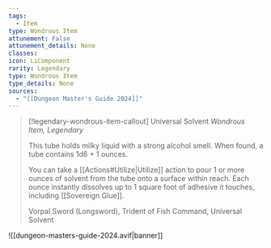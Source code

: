 ```yaml
---
tags:
  - Item
type: Wondrous Item
attunement: False
attunement_details: None
classes:
icon: LiComponent
rarity: Legendary
type: Wondrous Item
type_details: None
sources: 
  - "[[Dungeon Master's Guide 2024]]"
---
```

>[!legendary-wondrous-item-callout] Universal Solvent
>_Wondrous Item, Legendary_
>
>This tube holds milky liquid with a strong alcohol smell. When found, a tube contains 1d6 + 1 ounces.
>
>You can take a [[Actions#Utilize\|Utilize]] action to pour 1 or more ounces of solvent from the tube onto a surface within reach. Each ounce instantly dissolves up to 1 square foot of adhesive it touches, including [[Sovereign Glue]].
>
>
>Vorpal Sword (Longsword), Trident of Fish Command, Universal Solvent
>
>


![[dungeon-masters-guide-2024.avif|banner]]